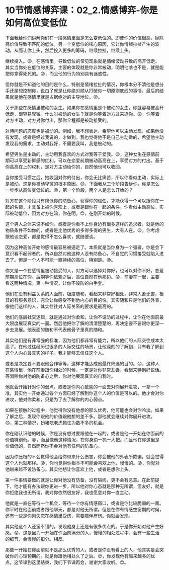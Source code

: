 # 10节情感博弈课：02_2.情感博弈-你是如何高位变低位

下面我给你们讲解你们在一段感情里面是怎么变低位的。即使你的价值很高，抛除高价值导致不匹配的低位。另一个变低位的核心原因，它让你情绪拉扯产生的波动，从而让你上头，然后投入更多的筹码，继续拉扯，继续上头。

继续投入。😡，在感情里，导致低位的常见现象就是情绪波动导致的高开低走。其实当你处在低位的关系，主要的体现就是你非常被动，明明他啥也不是，就是能把你拿得死死的。😡，而且他的行为特别具有迷惑性。

但你就是不知道他的目的是什么，特别是情绪拉扯的情况，你根本分不清他是想分手还是想控制你，说白了就是让你绝对顺从打破你一切原则底线的事情。最后的结果就是他在感情里就是占据绝对的主导地位。😡。

关于那些在感情里被动的女生。如果你在感情里是个被动的女生，你就容易被高开低走，很容易卑微。什么叫被动的女生？就是你等着对方过来追你。😡，你等着对方主动，对方对你付出，那你全程都是被动接受的。

对待问题的态度也是被动的。例如，我不想表达，希望他可以主动发现，如果他没有发现，或者是经过我说的，才做到。我也觉得他不是自己主动做的，希望他主动发现我的需求，主动对我好，不需要我叫，我是被动的。

希望男生是主动的，主动用我喜欢的方式对我等于爱我。😡，这种女生在感情前期可以享受新鲜感的红利，可以在恋爱前期被动高高在上，享受对方的付出。基于你高高在上的权利，是对方主动给你的，自然他也可以收回。

当你接受习惯之后，她收回对你的付出，你会无比痛苦，所以你看似主动，实际上是被动。这是你被动卑微的根本原因。😊，下面我从三个阶段告诉你，你是怎么一步步从高位变低位的。😡，第一个阶段，两个人是怎么开始的？

对方在这个阶段只有降低你的防备心，获得你的信任，才能获得一个可以跟你在一起的名额，才具备上被你喜欢上，或者是跟你在一起的条件。你看似主动高位，实际被动低位，因为对方在暗，你在明。😊，在刚开始的时候。

这个男人总体来说不如你，或者是你看不上你身边有很多这样的追求者，就是他的物质条件不如你的，或者是比他优秀的多得多得的男生，大有人在。😡，你考虑跟他谈恋爱，都是觉得不怎么喜欢，就随便谈。

因为这种高位开始的感情最容易被逼走了。本质就是当你身为一个强者，你是会下意识看不起弱者的。所以自然对他这种人没有防备心，不自觉的习惯接受就陷入进去了。但是一个人不可能一直持续的高位，特别是。😡。

你又是一个在感情里被动接受的人，对方可以选择对你好，也可以对你不好。恋爱前期高位在你，后期等你依赖之后，高位自然在他那边。😡，前妻在一起，主要看这两种情况。第一种情况，让你不设防的白手套。

他们在没有利益关系的人面前，极度随和，看起来非常好相处，非常人畜无害，极其的有服务意识，完全让你感受不到他内心的目的性。其实随和只是他们的外表，像他们这样的人，其实往往对人际关系的要求是最高的。

他们的底层社交逻辑，就是通过对你柔和，让你不设防的过程中，让你在他面前最大限度展现真实的一面。然后他把你了解的清清楚楚的，再决定要不要跟你更深一步去发展。他表面的随和不代表他骨子里真的随和。

其实他们是有非常强的标准，因为他们都非常有能力，所以他们的人际交往成本太高了。在他过往经历过很多的人际交往的场景，让他深刻的了解到，只有我了解到这个人内心最真实的样子。我才能够去信任这个人。

或者是决定要不要跟他合作等等，这样才能达成他最终筛选的目的。😊，这种人在感情里，他在前妻跟你相处的时候，一定是对你非常友善，看起来特别好说话。等消除你对他的防备心之后，你对他展现真实的自我时。

他就会开始针对你的弱点，或者是你内心敏感的一面去对你展开进攻，一拿一个准，其实他一开始通过各个方面已经了解到你这个人的价值是可以的。他才会对你进攻，他对你柔和，只是为了去了解你的内心弱点。

如果在接触的过程中，他觉得你没有他想的那么优秀，他可能也会对你冷淡。如果了解之后，发现你跟他的价值跟他想的差不多。那他就会继续对你展开进攻。😊，第二种情况，扮猪吃老虎抓住为数不多的机会。

你在刚认识他的时候，你是没有想过要跟他在一起的，或者是他一开始在你面前的价值特别低。😡，而且像他这种情况，在你身边一抓一大把。而且他在你这里是价值低的，自然而然你不会对他有任何的防备心。

因为你压根的不会觉得他会给你带来什么伤害，你会被他的外表所欺骗，就会觉得这个人也就那样。😡，你也觉得你根本不可能会喜欢上他，慢慢的。😡，你就对他越来越不设防备心。其实他想让你喜欢上他，或者是想你上头。

第一件事情要做的就是让你对他没有防备，没有隔阂，更不会有恶意。在此前提下，他才能有办法跟你更进一步，所以他对你心态就是那种无所谓，但友好，就是你拒绝我也无所谓，我对你依然很友好，我也愿意对你一直主动。

他就是一直在等待一个机会，等待一个你有情感窗口，或者是你比较脆弱的一面。你平时在他面前或者跟他聊天，都是对他无所谓。但是在你有情感空窗期的时候，还有一些是你刚失恋在感情里受伤，需要陪伴疗伤。你就会发现。

其实他这个人还蛮不错的，发现他身上还是有很多优点的。于是你开始对他产生好感。😡，这是因为一开始在你面前满分的人，慢慢的相处过程中，会有一些生活的细节，会慢慢的扣分。相反。

那些一开始在你面前就不是那么优秀的人，或者是你没有看上的人，他其实是会突破你的心理预期的。就是你跟他相处久了之后。😊，你发现他有越来越多的优点。这节课到这里结束，我们下节课再会，谢谢大家收听。😊。

